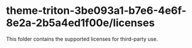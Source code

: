 # theme-triton-3be093a1-b7e6-4e6f-8e2a-2b5a4ed1f00e/licenses

This folder contains the supported licenses for third-party use.
